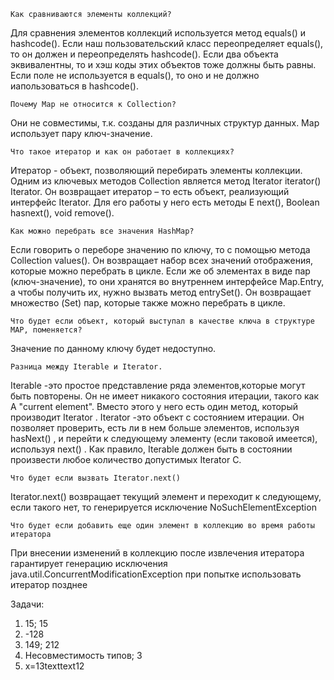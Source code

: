     Как сравниваются элементы коллекций?
Для сравнения элементов коллекций используется метод equals() и hashcode(). Если наш пользовательский класс переопределяет equals(), то он должен и переопределять hashcode(). Если два объекта эквивалентны, то и хэш коды этих объектов тоже должны быть равны. Если поле не используется в equals(), то оно и не должно иапользоваться в hashcode().

    Почему Мар не относится к Collection?
Они не совместимы, т.к. созданы для различных структур данных. Map использует пару ключ-значение.

    Что такое итератор и как он работает в коллекциях?
Итератор  - объект, позволяющий перебирать элементы коллекции. Одним из ключевых методов Collection является метод Iterator <E> iterator() Iterator. Он возвращает итератор – то есть объект, реализующий интерфейс Iterator. Для его работы у него есть методы E next(), Boolean hasnext(), void remove().

    Как можно перебрать все значения HashMap?
Если говорить о переборе значению по ключу, то с помощью метода Collection<V> values(). Он возвращает набор всех значений отображения, которые можно перебрать в цикле.
Если же об элементах в виде пар (ключ-значение), то они  хранятся во внутреннем интерфейсе Map.Entry, а чтобы получить их, нужно вызвать метод entrySet(). Он возвращает множество (Set) пар, которые также можно перебрать в цикле.

    Что будет если объект, который выступал в качестве ключа в структуре MAP, поменяется? 
Значение по данному ключу будет недоступно.

    Разница между Iterable и Iterator.
Iterable -это простое представление ряда элементов,которые могут быть повторены. Он не имеет никакого состояния итерации, такого как A "current element". Вместо этого у него есть один метод, который производит Iterator .
Iterator -это объект с состоянием итерации. Он позволяет проверить, есть ли в нем больше элементов, используя hasNext() , и перейти к следующему элементу (если таковой имеется), используя next() .
Как правило, Iterable должен быть в состоянии произвести любое количество допустимых Iterator С.

    Что будет если вызвать Iterator.next()
Iterator.next() возвращает текущий элемент и переходит к следующему, если такого нет, то генерируется исключение NoSuchElementException

    Что будет если добавить еще один элемент в коллекцию во время работы итератора
При внесении изменений в коллекцию после извлечения итератора гарантирует генерацию исключения java.util.ConcurrentModificationException при попытке использовать итератор позднее

Задачи:
1)	15; 15
2)	-128
3)	149; 212
4)	Несовместимость типов; 3
5)	х=13texttext12


